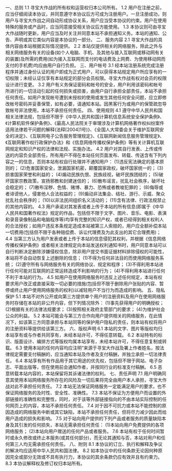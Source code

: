 一、总则
1.1 寻宝大作战的所有权和运营权归本公司所有。
1.2 用户在注册之前，应当仔细阅读本协议，并同意遵守本协议后方可成为注册用户。一旦注册成功，则用户与寻宝大作战之间自动形成协议关系，用户应当受本协议的约束。用户在使用特殊的服务或产品时，应当同意接受相关协议后方能使用。
1.3 本协议则可由寻宝大作战随时更新，用户应当及时关注并同意本站不承担通知义务。本站的通知、公告、声明或其它类似内容是本协议的一部分。
二、服务内容
2.1 寻宝大作战的具体内容由本站根据实际情况提供。
2.2 本站仅提供相关的网络服务，除此之外与相关网络服务有关的设备(如个人电脑、手机、及其他与接入互联网或移动网有关的装置)及所需的费用(如为接入互联网而支付的电话费及上网费、为使用移动网而支付的手机费)均应由用户自行负担。
三、用户帐号
3.1 经本站注册系统完成注册程序并通过身份认证的用户即成为正式用户，可以获得本站规定用户所应享有的一切权限；未经认证仅享有本站规定的部分会员权限。寻宝大作战有权对会员的权限设计进行变更。
3.2 用户有义务保证密码和帐号的安全，用户利用该密码和帐号所进行的一切活动引起的任何损失或损害，由用户自行承担全部责任，本站不承担任何责任。如用户发现帐号遭到未授权的使用或发生其他任何安全问题，应立即修改帐号密码并妥善保管，如有必要，请通知本站。因黑客行为或用户的保管疏忽导致帐号非法使用，本站不承担任何责任。
四、使用规则
4.1 遵守中华人民共和国相关法律法规，包括但不限于《中华人民共和国计算机信息系统安全保护条例》、《计算机软件保护条例》、《最高人民法院关于审理涉及计算机网络著作权纠纷案件适用法律若干问题的解释(法释[2004]1号)》、《全国人大常委会关于维护互联网安全的决定》、《互联网电子公告服务管理规定》、《互联网新闻信息服务管理规定》、《互联网著作权行政保护办法》和《信息网络传播权保护条例》等有关计算机互联网规定和知识产权的法律和法规、实施办法。
4.2 用户对其自行发表、上传或传送的内容负全部责任，所有用户不得在本站任何页面发布、转载、传送含有下列内容之一的信息，否则本站有权自行处理并不通知用户：
(1)违反宪法确定的基本原则的；
(2)危害国家安全，泄漏国家机密，颠覆国家政权，破坏国家统一的；
(3)损害国家荣誉和利益的；
(4)煽动民族仇恨、民族歧视，破坏民族团结的；
(5)破坏国家宗教政策，宣扬邪教和封建迷信的；
(6)散布谣言，扰乱社会秩序，破坏社会稳定的；
(7)散布淫秽、色情、赌博、暴力、恐怖或者教唆犯罪的；
(8)侮辱或者诽谤他人，侵害他人合法权益的；
(9)煽动非法集会、结社、游行、示威、聚众扰乱社会秩序的；
(10)以非法民间组织名义活动的；
(11)含有法律、行政法规禁止的其他内容的。 4.3 用户承诺对其发表或者上传于本站的所有信息(即属于《中华人民共和国著作权法》规定的作品，包括但不限于文字、图片、音乐、电影、表演和录音录像制品和电脑程序等)均享有完整的知识产权，或者已经得到相关权利人的合法授权；如用户违反本条规定造成本站被第三人索赔的，用户应全额补偿本站一切费用(包括但不限于各种赔偿费、诉讼代理费及为此支出的其它合理费用)；
4.4 当第三方认为用户发表或者上传于本站的信息侵犯其权利，并根据《信息网络传播权保护条例》或者相关法律规定向本站发送权利通知书时，用户同意本站可以自行判断决定删除涉嫌侵权信息，除非用户提交书面证据材料排除侵权的可能性，本站将不会自动恢复上述删除的信息； (1)不得为任何非法目的而使用网络服务系统；
(2)遵守所有与网络服务有关的网络协议、规定和程序； (3)不得利用本站进行任何可能对互联网的正常运转造成不利影响的行为；
(4)不得利用本站进行任何不利于本站的行为。 4.5 如用户在使用网络服务时违反上述任何规定，本站有权要求用户改正或直接采取一切必要的措施(包括但不限于删除用户张贴的内容、暂停或终止用户使用网络服务的权利)以减轻用户不当行为而造成的影响。
五、隐私保护
5.1 本站不对外公开或向第三方提供单个用户的注册资料及用户在使用网络服务时存储在本站的非公开内容，但下列情况除外： (1)事先获得用户的明确授权；
(2)根据有关的法律法规要求；
(3)按照相关政府主管部门的要求；
(4)为维护社会公众的利益。 5.2 本站可能会与第三方合作向用户提供相关的网络服务，在此情况下，如该第三方同意承担与本站同等的保护用户隐私的责任，则本站有权将用户的注册资料等提供给该第三方。
六、版权声明
6.1 本站的文字、图片等版权均归本站享有或与作者共同享有，未经本站许可，不得任意转载。
6.2 本站特有的标识、版面设计、编排方式等版权均属本站享有，未经本站许可，不得任意复制或转载。
6.3 使用本站的任何内容均应注明“来源于寻宝大作战及署上作者姓名，按法律规定需要支付稿酬的，应当通知本站及作者及支付稿酬，并独立承担一切法律责任。
6.4 本站享有所有作品用于其它用途的优先权，包括但不限于网站、电子杂志、平面出版等，但在使用前会通知作者，并按同行业的标准支付稿酬。
6.5 恶意转载本站内容的，本站保留将其诉诸法律的权利。
七、责任声明
7.1 用户明确同意其使用本站网络服务所存在的风险及一切后果将完全由用户本人承担，寻宝大作战对此不承担任何责任。
7.2 本站无法保证网络服务一定能满足用户的要求，也不保证网络服务的及时性、安全性、准确性。
7.3 本站不保证为方便用户而设置的外部链接的准确性和完整性，同时，对于该等外部链接指向的不由本站实际控制的任何网页上的内容，本站不承担任何责任。
7.4 对于因不可抗力或本站不能控制的原因造成的网络服务中断或其它缺陷，本站不承担任何责任，但将尽力减少因此而给用户造成的损失和影响。
7.5 对于站向用户提供的下列产品或者服务的质量缺陷本身及其引发的任何损失，本站无需承担任何责任： (1)本站向用户免费提供的各项网络服务；
(2)本站向用户赠送的任何产品或者服务。 7.6 本站有权于任何时间暂时或永久修改或终止本服务(或其任何部分)，而无论其通知与否，本站对用户和任何第三人均无需承担任何责任。
八、附则
8.1 本协议的订立、执行和解释及争议的解决均应适用中华人民共和国法律。
8.2 如本协议中的任何条款无论因何种原因完全或部分无效或不具有执行力，本协议的其余条款仍应有效并且有约束力。
8.3 本协议解释权及修订权归本站所有。
